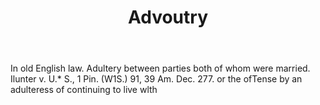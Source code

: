 ---
title: Advoutry
letter: A
permalink: "/definitions/advoutry.html"
body: In old English law. Adultery between parties both of whom were married. Ilunter
  v. U.* S., 1 Pin. (W1S.) 91, 39 Am. Dec. 277. or the ofTense by an adulteress of
  continuing to live wlth
published_at: '2018-07-07'
source: Black's Law Dictionary
layout: post
---